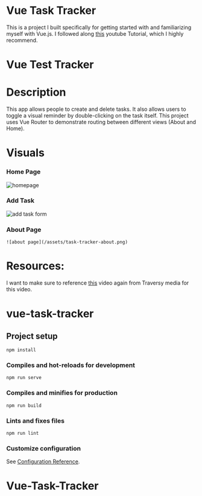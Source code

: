 # Vue Task Tracker
This is a project I built specifically for getting started with and familiarizing myself with Vue.js. I followed along [this](https://youtu.be/qZXt1Aom3Cs) youtube Tutorial, which I highly recommend. 

# Vue Test Tracker

# Description
This app allows people to create and delete tasks. It also allows users to toggle a visual reminder by double-clicking on the task itself. This project uses Vue Router to demonstrate routing between different views (About and Home). 

# Visuals
### Home Page
   ![homepage](/assets/task-tracker-home.png)
### Add Task
  ![add task form](/assets/task-tracker-addTask.png)
### About Page
    ![about page](/assets/task-tracker-about.png)

# Resources:
 I want to make sure to reference [this](https://youtu.be/qZXt1Aom3Cs) video again from Traversy media for this video. 

# vue-task-tracker

## Project setup
```
npm install
```

### Compiles and hot-reloads for development
```
npm run serve
```

### Compiles and minifies for production
```
npm run build
```

### Lints and fixes files
```
npm run lint
```

### Customize configuration
See [Configuration Reference](https://cli.vuejs.org/config/).
# Vue-Task-Tracker
